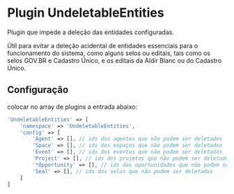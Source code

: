 # Plugin UndeletableEntities
Plugin que impede a deleção das entidades configuradas.

Útil para evitar a deleção acidental de entidades essenciais para o funcionamento do sistema, como alguns selos ou editais, 
tais como os selos GOV.BR e Cadastro Único, e os editais da Aldir Blanc ou do Cadastro Único.

## Configuração
colocar no array de plugins a entrada abaixo:
```PHP
'UndeletableEntities' => [
    'namespace' => 'UndeletableEntities',
    'config' => [
        'Agent' => [], // ids dos agentes que não podem ser deletados
        'Space' => [], // ids dos espaços que não podem ser deletados
        'Event' => [], // ids dos eventos que não podem ser deletados
        'Project' => [], // ids dos projetos que não podem ser deletados
        '*Opportunity' => [], // ids das oportunidades que não podem ser deletados
        'Seal' => [], // ids dos selos que não podem ser deletados
    ]
]
```
